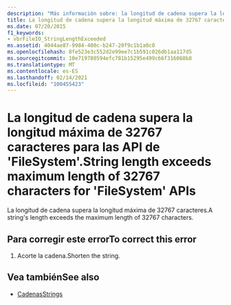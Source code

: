 ```yaml
---
description: "Más información sobre: la longitud de cadena supera la longitud máxima de 32767 caracteres para las API ' FileSystem '"
title: La longitud de cadena supera la longitud máxima de 32767 caracteres para las API de 'FileSystem'.
ms.date: 07/20/2015
f1_keywords:
- vbrFileIO_StringLengthExceeded
ms.assetid: 4044ae87-9984-400c-b247-20f9c1b1a0c0
ms.openlocfilehash: 8fe523e3c552d2e99ee7c1b591c026db1aa117d5
ms.sourcegitcommit: 10e719780594efc781b15295e499c66f316068b8
ms.translationtype: MT
ms.contentlocale: es-ES
ms.lasthandoff: 02/14/2021
ms.locfileid: "100455423"
---
```

# <a name="string-length-exceeds-maximum-length-of-32767-characters-for-filesystem-apis"></a><span data-ttu-id="6b07e-103">La longitud de cadena supera la longitud máxima de 32767 caracteres para las API de 'FileSystem'.</span><span class="sxs-lookup"><span data-stu-id="6b07e-103">String length exceeds maximum length of 32767 characters for 'FileSystem' APIs</span></span>

<span data-ttu-id="6b07e-104">La longitud de cadena supera la longitud máxima de 32767 caracteres.</span><span class="sxs-lookup"><span data-stu-id="6b07e-104">A string's length exceeds the maximum length of 32767 characters.</span></span>  
  
## <a name="to-correct-this-error"></a><span data-ttu-id="6b07e-105">Para corregir este error</span><span class="sxs-lookup"><span data-stu-id="6b07e-105">To correct this error</span></span>  
  
1. <span data-ttu-id="6b07e-106">Acorte la cadena.</span><span class="sxs-lookup"><span data-stu-id="6b07e-106">Shorten the string.</span></span>  
  
## <a name="see-also"></a><span data-ttu-id="6b07e-107">Vea también</span><span class="sxs-lookup"><span data-stu-id="6b07e-107">See also</span></span>

- [<span data-ttu-id="6b07e-108">Cadenas</span><span class="sxs-lookup"><span data-stu-id="6b07e-108">Strings</span></span>](../programming-guide/language-features/strings/index.md)
